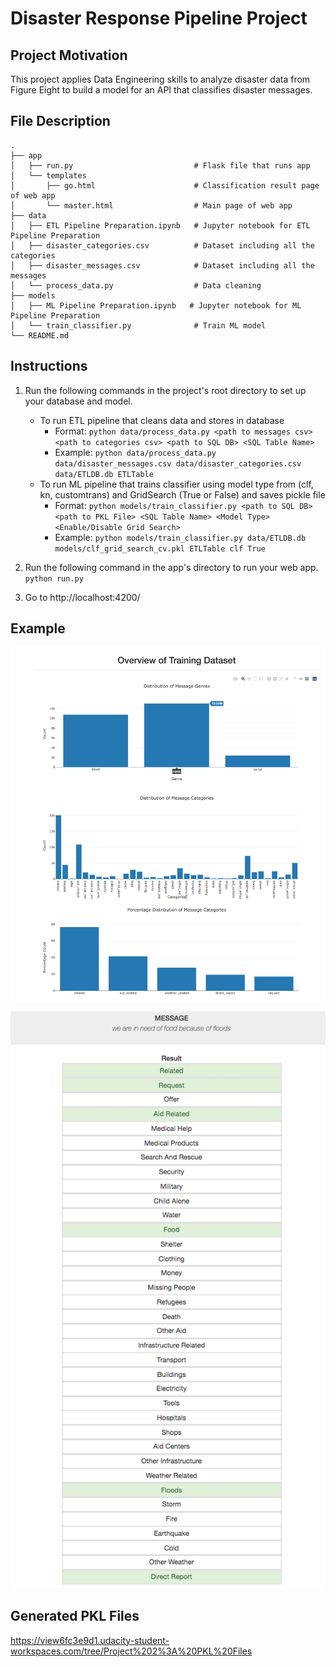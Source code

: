 # Disaster Response Pipeline Project


## Project Motivation

This project applies Data Engineering skills to analyze disaster data from Figure Eight to build a model for an API that classifies disaster messages.


## File Description

    .
    ├── app     
    │   ├── run.py                           # Flask file that runs app
    │   └── templates   
    │       ├── go.html                      # Classification result page of web app
    │       └── master.html                  # Main page of web app    
    ├── data
    │   ├── ETL Pipeline Preparation.ipynb   # Jupyter notebook for ETL Pipeline Preparation 
    │   ├── disaster_categories.csv          # Dataset including all the categories  
    │   ├── disaster_messages.csv            # Dataset including all the messages
    │   └── process_data.py                  # Data cleaning
    ├── models
    │   ├── ML Pipeline Preparation.ipynb   # Jupyter notebook for ML Pipeline Preparation
    │   └── train_classifier.py              # Train ML model           
    └── README.md
    

## Instructions
1. Run the following commands in the project's root directory to set up your database and model.

    - To run ETL pipeline that cleans data and stores in database
        - Format:  `python data/process_data.py <path to messages csv> <path to categories csv> <path to SQL DB> <SQL Table Name>`
        - Example: `python data/process_data.py data/disaster_messages.csv data/disaster_categories.csv data/ETLDB.db ETLTable`
    - To run ML pipeline that trains classifier using model type from (clf, kn, customtrans) and GridSearch (True or False) and saves pickle file
        - Format:  `python models/train_classifier.py <path to SQL DB> <path to PKL File> <SQL Table Name> <Model Type> <Enable/Disable Grid Search>`
        - Example: `python models/train_classifier.py data/ETLDB.db models/clf_grid_search_cv.pkl ETLTable clf True`

2. Run the following command in the app's directory to run your web app.
    `python run.py`

3. Go to http://localhost:4200/


## Example
![Charts](charts.png)

![Example](example.png)


## Generated PKL Files
https://view6fc3e9d1.udacity-student-workspaces.com/tree/Project%202%3A%20PKL%20Files
